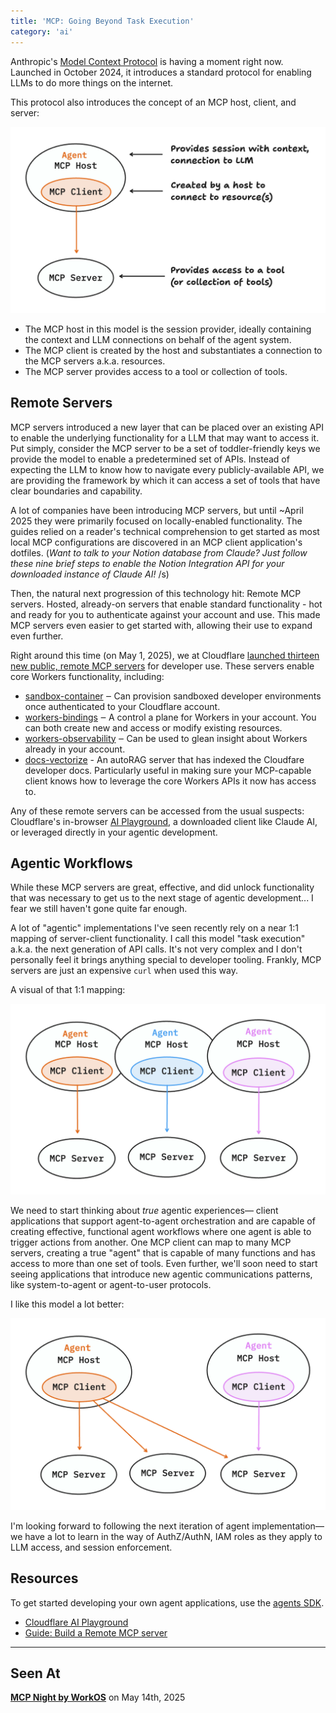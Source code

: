 ```yaml
---
title: 'MCP: Going Beyond Task Execution'
category: 'ai'
---
```


Anthropic's [Model Context Protocol](https://modelcontextprotocol.io/) is having a moment right now. Launched in October 2024, it introduces a standard protocol for enabling LLMs to do more things on the internet.

This protocol also introduces the concept of an MCP host, client, and server:

![The MCP host, client, and model](https://raw.githubusercontent.com/kale-stew/all-talks/refs/heads/main/content/2025/mcp-and-agent-workflows/slides/assets/mcp_model.png)

- The MCP host in this model is the session provider, ideally containing the context and LLM connections on behalf of the agent system.
- The MCP client is created by the host and substantiates a connection to the MCP servers a.k.a. resources.
- The MCP server provides access to a tool or collection of tools.

## Remote Servers

MCP servers introduced a new layer that can be placed over an existing API to enable the underlying functionality for a LLM that may want to access it. Put simply, consider the MCP server to be a set of toddler-friendly keys we provide the model to enable a predetermined set of APIs. Instead of expecting the LLM to know how to navigate every publicly-available API, we are providing the framework by which it can access a set of tools that have clear boundaries and capability.

A lot of companies have been introducing MCP servers, but until ~April 2025 they were primarily focused on locally-enabled functionality. The guides relied on a reader's technical comprehension to get started as most local MCP configurations are discovered in an MCP client application's dotfiles. (_Want to talk to your Notion database from Claude? Just follow these nine brief steps to enable the Notion Integration API for your downloaded instance of Claude AI!_ /s)

Then, the natural next progression of this technology hit: Remote MCP servers. Hosted, already-on servers that enable standard functionality - hot and ready for you to authenticate against your account and use. This made MCP servers even easier to get started with, allowing their use to expand even further.

Right around this time (on May 1, 2025), we at Cloudflare [launched thirteen new public, remote MCP servers](https://blog.cloudflare.com/thirteen-new-mcp-servers-from-cloudflare) for developer use. These servers enable core Workers functionality, including:

- [sandbox-container](https://github.com/cloudflare/mcp-server-cloudflare/tree/main/apps/sandbox-container) ‒ Can provision sandboxed developer environments once authenticated to your Cloudflare account.
- [workers-bindings](https://github.com/cloudflare/mcp-server-cloudflare/tree/main/apps/workers-bindings) ‒ A control a plane for Workers in your account. You can both create new and access or modify existing resources.
- [workers-observability](https://github.com/cloudflare/mcp-server-cloudflare/tree/main/apps/workers-observability) ‒ Can be used to glean insight about Workers already in your account.
- [docs-vectorize](https://github.com/cloudflare/mcp-server-cloudflare/tree/main/apps/docs-vectorize) - An autoRAG server that has indexed the Cloudfare developer docs. Particularly useful in making sure your MCP-capable client knows how to leverage the core Workers APIs it now has access to.

Any of these remote servers can be accessed from the usual suspects: Cloudflare's in-browser [AI Playground](https://playground.ai.cloudflare.com), a downloaded client like Claude AI, or leveraged directly in your agentic development.

## Agentic Workflows

While these MCP servers are great, effective, and did unlock functionality that was necessary to get us to the next stage of agentic development... I fear we still haven't gone quite far enough.

A lot of "agentic" implementations I've seen recently rely on a near 1:1 mapping of server-client functionality. I call this model "task execution" a.k.a. the next generation of API calls. It's not very complex and I don't personally feel it brings anything special to developer tooling. Frankly, MCP servers are just an expensive `curl` when used this way.

A visual of that 1:1 mapping:

![Task execution model: One MCP server to one MCP client](https://raw.githubusercontent.com/kale-stew/all-talks/refs/heads/main/content/2025/mcp-and-agent-workflows/slides/assets/mcp_tasks.png)

We need to start thinking about _true_ agentic experiences— client applications that support agent-to-agent orchestration and are capable of creating effective, functional agent workflows where one agent is able to trigger actions from another. One MCP client can map to many MCP servers, creating a true "agent" that is capable of many functions and has access to more than one set of tools. Even further, we'll soon need to start seeing applications that introduce new agentic communications patterns, like system-to-agent or agent-to-user protocols.

I like this model a lot better:

![Agentic model: One MCP client can map to make MCP servers](https://raw.githubusercontent.com/kale-stew/all-talks/refs/heads/main/content/2025/mcp-and-agent-workflows/slides/assets/mcp_host_client_server_agent.png)

I'm looking forward to following the next iteration of agent implementation— we have a lot to learn in the way of AuthZ/AuthN, IAM roles as they apply to LLM access, and session enforcement.

## Resources

To get started developing your own agent applications, use the [agents SDK](https://github.com/cloudflare/agents).

- [Cloudflare AI Playground](https://playground.ai.cloudflare.com)
- [Guide: Build a Remote MCP server](https://developers.cloudflare.com/agents/guides/remote-mcp-server/)

---

## Seen At

**[MCP Night by WorkOS](https://lu.ma/quvg7kzs?tk=hC0BvS)** on May 14th, 2025
